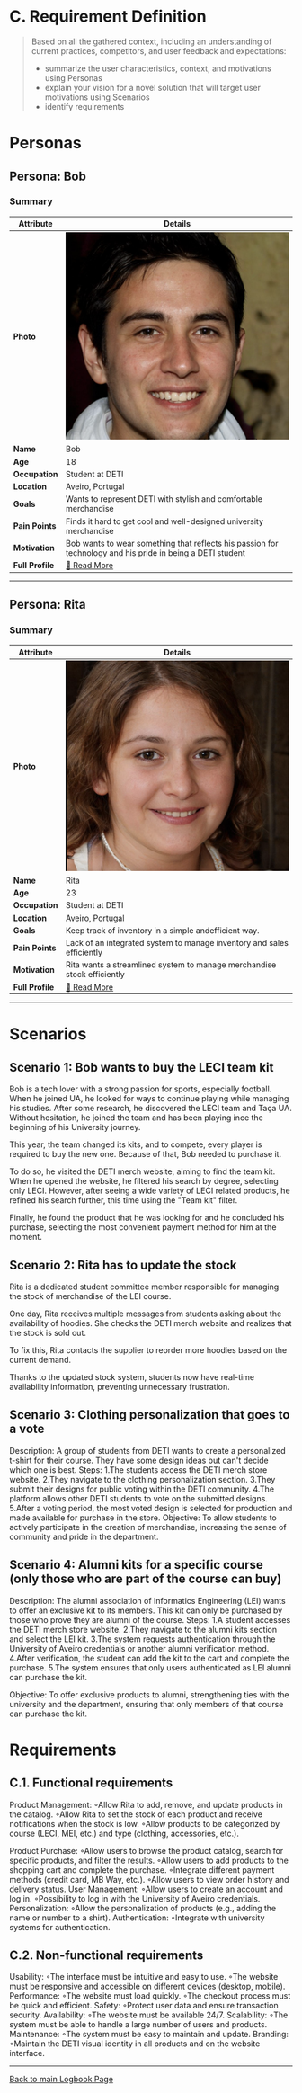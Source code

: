
# C. Requirement Definition
>	Based on all the gathered context, including an understanding of current practices, competitors, and user feedback and expectations: 
>	- summarize the user characteristics, context, and motivations using Personas
>	- explain your vision for a novel solution that will target user motivations using Scenarios
>	- identify requirements

# Personas

## Persona: Bob
### Summary 
| Attribute        | Details                                       |
| ---------------- | --------------------------------------------- |
| **Photo**        | ![Bob /100](/stage2_requirements/personas/bob.png)                 |
| **Name**         | Bob                                           |
| **Age**          | 18                                            |
| **Occupation**   | Student at DETI                          |
| **Location**     | Aveiro, Portugal                              |
| **Goals**        | Wants  to  represent  DETI  with  stylish and comfortable merchandise        |
| **Pain Points**  | Finds  it  hard  to  get  cool  and  well-designed university merchandise   |
| **Motivation**   | Bob wants to wear something that reflects his passion for technology and his pride in being a DETI student |
| **Full Profile** | [📄 Read More](/stage2_requirements/personas/Bob.md) |

---
## Persona: Rita 
### Summary 
| Attribute        | Details                                       |
| ---------------- | --------------------------------------------- |
| **Photo**        | ![Rita /100](/stage2_requirements/personas/rita.png)            |
| **Name**         | Rita                               |
| **Age**          | 23                                |
| **Occupation**   | Student at DETI                          |
| **Location**     | Aveiro, Portugal                               |
| **Goals**        | Keep track of inventory in a simple andefficient way.          |
| **Pain Points**  | Lack of an integrated system to manage inventory and sales efficiently              |
| **Motivation**   | Rita wants a streamlined system to manage merchandise stock efficiently               |
| **Full Profile** | [📄 Read More](/stage2_requirements/personas/rita.md) |

---





# Scenarios


## Scenario 1: Bob wants to buy the LECI team kit

Bob is a tech lover with a strong passion for sports, especially football. When he joined UA, he looked for ways to continue playing while managing his studies. After some research, he discovered the LECI team and Taça UA. Without hesitation, he joined the team and has been playing ince the beginning of his University journey. 

This year, the team changed its kits, and to compete, every player is required to buy the new one. Because of that, Bob needed to purchase it.

To do so, he visited the DETI merch website, aiming to find the team kit. When he opened the website, he filtered his search by degree, selecting only LECI. However, after seeing a wide variety of LECI related products, he refined his search further, this time using the "Team kit" filter.

Finally, he found the product that he was looking for and he concluded his purchase, selecting the most convenient payment method for him at the moment.

## Scenario 2: Rita has to update the stock

Rita is a dedicated student committee member responsible for managing the stock of merchandise of the LEI course.

One day, Rita receives multiple messages from students asking about the availability of hoodies. She checks the DETI merch website and realizes that the stock is sold out.

To fix this, Rita contacts the supplier to reorder more hoodies based on the current demand.

Thanks to the updated stock system, students now have real-time availability information, preventing unnecessary frustration.

## Scenario 3: Clothing personalization that goes to a vote
Description: A group of students from DETI wants to create a personalized t-shirt for their course. They have some design ideas but can't decide which one is best.
Steps:
1.The students access the DETI merch store website.
2.They navigate to the clothing personalization section.
3.They submit their designs for public voting within the DETI community.
4.The platform allows other DETI students to vote on the submitted designs.
5.After a voting period, the most voted design is selected for production and made available for purchase in the store.
Objective: To allow students to actively participate in the creation of merchandise, increasing the sense of community and pride in the department.

## Scenario 4: Alumni kits for a specific course (only those who are part of the course can buy)
Description: The alumni association of Informatics Engineering (LEI) wants to offer an exclusive kit to its members. This kit can only be purchased by those who prove they are alumni of the course.
Steps:
1.A student accesses the DETI merch store website.
2.They navigate to the alumni kits section and select the LEI kit.
3.The system requests authentication through the University of Aveiro credentials or another alumni verification method.
4.After verification, the student can add the kit to the cart and complete the purchase.
5.The system ensures that only users authenticated as LEI alumni can purchase the kit.

Objective: To offer exclusive products to alumni, strengthening ties with the university and the department, ensuring that only members of that course can purchase the kit.


# Requirements


## C.1. Functional requirements

Product Management:
    ◦Allow Rita to add, remove, and update products in the catalog.
    ◦Allow Rita to set the stock of each product and receive notifications when the stock is low.
    ◦Allow products to be categorized by course (LECI, MEI, etc.) and type (clothing, accessories, etc.).

Product Purchase:
    ◦Allow users to browse the product catalog, search for specific products, and filter the results.
    ◦Allow users to add products to the shopping cart and complete the purchase.
    ◦Integrate different payment methods (credit card, MB Way, etc.).
    ◦Allow users to view order history and delivery status.
User Management:
    ◦Allow users to create an account and log in.
    ◦Possibility to log in with the University of Aveiro credentials.
Personalization:
    ◦Allow the personalization of products (e.g., adding the name or number to a shirt).
Authentication:
    ◦Integrate with university systems for authentication.


## C.2. Non-functional requirements

Usability:
    ◦The interface must be intuitive and easy to use.
    ◦The website must be responsive and accessible on different devices (desktop, mobile).
Performance:
    ◦The website must load quickly.
    ◦The checkout process must be quick and efficient.
Safety:
    ◦Protect user data and ensure transaction security.
Availability:
    ◦The website must be available 24/7.
Scalability:
    ◦The system must be able to handle a large number of users and products.
Maintenance:
    ◦The system must be easy to maintain and update.
Branding:
    ◦Maintain the DETI visual identity in all products and on the website interface.


---
[Back to main Logbook Page](hci_logbook.md)
